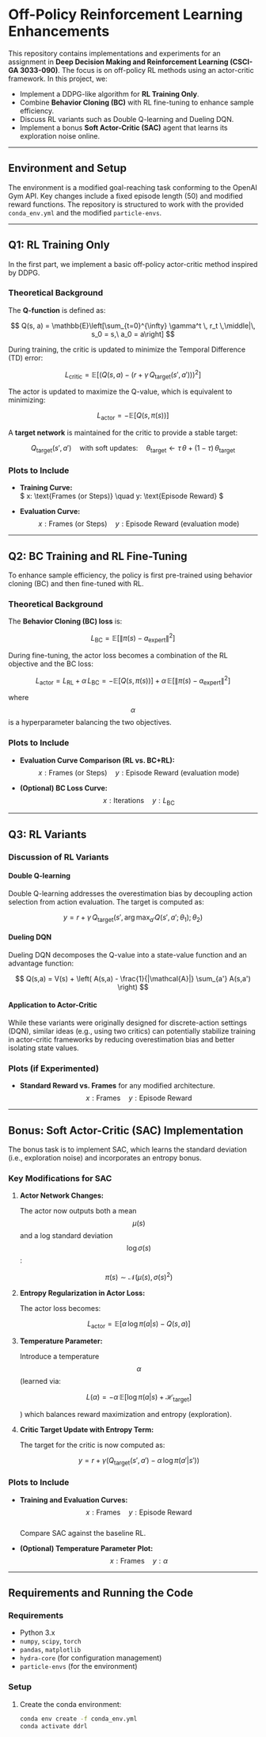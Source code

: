 # Off-Policy Reinforcement Learning Enhancements

This repository contains implementations and experiments for an assignment in **Deep Decision Making and Reinforcement Learning (CSCI-GA 3033-090)**. The focus is on off-policy RL methods using an actor-critic framework. In this project, we:
- Implement a DDPG-like algorithm for **RL Training Only**.
- Combine **Behavior Cloning (BC)** with RL fine-tuning to enhance sample efficiency.
- Discuss RL variants such as Double Q-learning and Dueling DQN.
- Implement a bonus **Soft Actor-Critic (SAC)** agent that learns its exploration noise online.

---

## Environment and Setup

The environment is a modified goal-reaching task conforming to the OpenAI Gym API. Key changes include a fixed episode length (50) and modified reward functions. The repository is structured to work with the provided `conda_env.yml` and the modified `particle-envs`.

---

## Q1: RL Training Only

In the first part, we implement a basic off-policy actor-critic method inspired by DDPG.

### Theoretical Background

The **Q-function** is defined as:

$$
Q(s, a) = \mathbb{E}\left[\sum_{t=0}^{\infty} \gamma^t \, r_t \,\middle|\, s_0 = s,\ a_0 = a\right]
$$

During training, the critic is updated to minimize the Temporal Difference (TD) error:

$$
L_{\text{critic}} = \mathbb{E}\left[ \left(Q(s,a) - \left(r + \gamma\, Q_{\text{target}}(s',a')\right)\right)^2 \right]
$$

The actor is updated to maximize the Q-value, which is equivalent to minimizing:

$$
L_{\text{actor}} = -\mathbb{E}\left[ Q(s,\pi(s)) \right]
$$

A **target network** is maintained for the critic to provide a stable target:

$$
Q_{\text{target}}(s', a') \quad \text{with soft updates:} \quad \theta_{\text{target}} \leftarrow \tau\, \theta + (1-\tau)\, \theta_{\text{target}}
$$

### Plots to Include

- **Training Curve:**  
  $ x: \text{Frames (or Steps)} \quad y: \text{Episode Reward} $
  
- **Evaluation Curve:**  
  $$ x: \text{Frames (or Steps)} \quad y: \text{Episode Reward (evaluation mode)} $$

---

## Q2: BC Training and RL Fine-Tuning

To enhance sample efficiency, the policy is first pre-trained using behavior cloning (BC) and then fine-tuned with RL.

### Theoretical Background

The **Behavior Cloning (BC) loss** is:

$$
L_{\text{BC}} = \mathbb{E}\left[ \|\pi(s) - a_{\text{expert}}\|^2 \right]
$$

During fine-tuning, the actor loss becomes a combination of the RL objective and the BC loss:

$$
L_{\text{actor}} = L_{\text{RL}} + \alpha\, L_{\text{BC}} = -\mathbb{E}\left[ Q(s,\pi(s)) \right] + \alpha\, \mathbb{E}\left[ \|\pi(s) - a_{\text{expert}}\|^2 \right]
$$

where $$ \alpha $$ is a hyperparameter balancing the two objectives.

### Plots to Include

- **Evaluation Curve Comparison (RL vs. BC+RL):**  
  $$ x: \text{Frames (or Steps)} \quad y: \text{Episode Reward (evaluation mode)} $$
  
- **(Optional) BC Loss Curve:**  
  $$ x: \text{Iterations} \quad y: L_{\text{BC}} $$

---

## Q3: RL Variants

### Discussion of RL Variants

#### Double Q-learning

Double Q-learning addresses the overestimation bias by decoupling action selection from action evaluation. The target is computed as:

$$
y = r + \gamma\, Q_{\text{target}}\Big(s',\, \arg\max_{a'} Q(s',a';\theta_1);\theta_2\Big)
$$

#### Dueling DQN

Dueling DQN decomposes the Q-value into a state-value function and an advantage function:

$$
Q(s,a) = V(s) + \left( A(s,a) - \frac{1}{|\mathcal{A}|} \sum_{a'} A(s,a') \right)
$$

#### Application to Actor-Critic

While these variants were originally designed for discrete-action settings (DQN), similar ideas (e.g., using two critics) can potentially stabilize training in actor-critic frameworks by reducing overestimation bias and better isolating state values.

### Plots (if Experimented)

- **Standard Reward vs. Frames** for any modified architecture.  
  $$ x: \text{Frames} \quad y: \text{Episode Reward} $$

---

## Bonus: Soft Actor-Critic (SAC) Implementation

The bonus task is to implement SAC, which learns the standard deviation (i.e., exploration noise) and incorporates an entropy bonus.

### Key Modifications for SAC

1. **Actor Network Changes:**

   The actor now outputs both a mean $$ \mu(s) $$ and a log standard deviation $$ \log \sigma(s) $$:

   $$
   \pi(s) \sim \mathcal{N}\big(\mu(s),\, \sigma(s)^2\big)
   $$

2. **Entropy Regularization in Actor Loss:**

   The actor loss becomes:

   $$
   L_{\text{actor}} = \mathbb{E}\left[\alpha\, \log \pi(a|s) - Q(s,a)\right]
   $$

3. **Temperature Parameter:**

   Introduce a temperature $$ \alpha $$ (learned via:

   $$
   L(\alpha) = -\alpha\, \mathbb{E}\left[\log \pi(a|s) + \mathcal{H}_{\text{target}}\right]
   $$

   ) which balances reward maximization and entropy (exploration).

4. **Critic Target Update with Entropy Term:**

   The target for the critic is now computed as:

   $$
   y = r + \gamma \Big( Q_{\text{target}}(s', a') - \alpha\, \log \pi(a'|s') \Big)
   $$

### Plots to Include

- **Training and Evaluation Curves:**  
  $$ x: \text{Frames} \quad y: \text{Episode Reward} $$  
  Compare SAC against the baseline RL.
  
- **(Optional) Temperature Parameter Plot:**  
  $$ x: \text{Frames} \quad y: \alpha $$

---

## Requirements and Running the Code

### Requirements
- Python 3.x
- `numpy`, `scipy`, `torch`
- `pandas`, `matplotlib`
- `hydra-core` (for configuration management)
- `particle-envs` (for the environment)

### Setup
1. Create the conda environment:
   ```bash
   conda env create -f conda_env.yml
   conda activate ddrl

